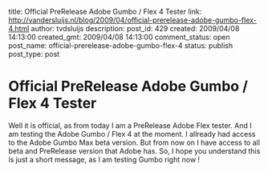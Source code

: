 title: Official PreRelease Adobe Gumbo / Flex 4 Tester
link: http://vandersluijs.nl/blog/2009/04/official-prerelease-adobe-gumbo-flex-4.html
author: tvdsluijs
description: 
post_id: 429
created: 2009/04/08 14:13:00
created_gmt: 2009/04/08 14:13:00
comment_status: open
post_name: official-prerelease-adobe-gumbo-flex-4
status: publish
post_type: post

# Official PreRelease Adobe Gumbo / Flex 4 Tester

Well it is official, as from today I am a PreRelease Adobe Flex tester. And I am testing the Adobe Gumbo / Flex 4 at the moment. I allready had access to the Adobe Gumbo Max beta version. But from now on I have access to all beta and PreRelease version that Adobe has. So, I hope you understand this is just a short message, as I am testing Gumbo right now !